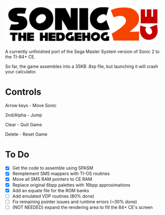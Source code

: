 ![](https://raw.githubusercontent.com/grubbyplaya/Sonic-2-CE/master/s2banner.png)

A currently unfinished port of the Sega Master System version of Sonic 2 to the TI-84+ CE.

So far, the game assembles into a 35KB .8xp file, but launching it will crash your calculator. 

# Controls

Arrow keys - Move Sonic

2nd/Alpha - Jump

Clear - Quit Game

Delete - Reset Game

# To Do
 - [x] Get the code to assemble using SPASM
 - [x] Reimplement SMS mappers with TI-OS routines
 - [x] Move all SMS RAM pointers to CE RAM
 - [x] Replace original 6bpp palettes with 16bpp approximations
 - [x] Add an equate file for the ROM banks
 - [ ] Add emulated VDP routines (80% done)
 - [ ] Fix remaining pointer issues and runtime errors (~30% done)
 - [ ] (NOT NEEDED) expand the rendering area to fill the 84+ CE's screen